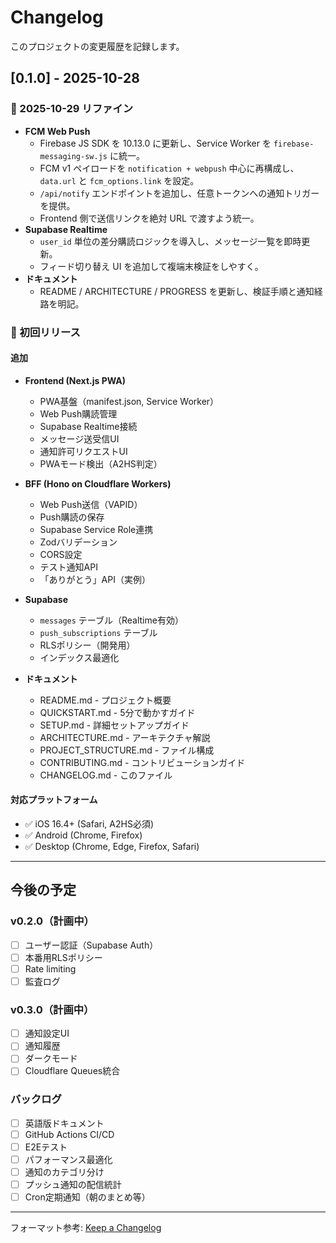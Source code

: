 # Changelog

このプロジェクトの変更履歴を記録します。

## [0.1.0] - 2025-10-28

### 🔁 2025-10-29 リファイン

- **FCM Web Push**
  - Firebase JS SDK を 10.13.0 に更新し、Service Worker を `firebase-messaging-sw.js` に統一。
  - FCM v1 ペイロードを `notification + webpush` 中心に再構成し、`data.url` と `fcm_options.link` を設定。
  - `/api/notify` エンドポイントを追加し、任意トークンへの通知トリガーを提供。
  - Frontend 側で送信リンクを絶対 URL で渡すよう統一。
- **Supabase Realtime**
  - `user_id` 単位の差分購読ロジックを導入し、メッセージ一覧を即時更新。
  - フィード切り替え UI を追加して複端末検証をしやすく。
- **ドキュメント**
  - README / ARCHITECTURE / PROGRESS を更新し、検証手順と通知経路を明記。

### 🎉 初回リリース

#### 追加

- **Frontend (Next.js PWA)**
  - PWA基盤（manifest.json, Service Worker）
  - Web Push購読管理
  - Supabase Realtime接続
  - メッセージ送受信UI
  - 通知許可リクエストUI
  - PWAモード検出（A2HS判定）

- **BFF (Hono on Cloudflare Workers)**
  - Web Push送信（VAPID）
  - Push購読の保存
  - Supabase Service Role連携
  - Zodバリデーション
  - CORS設定
  - テスト通知API
  - 「ありがとう」API（実例）

- **Supabase**
  - `messages` テーブル（Realtime有効）
  - `push_subscriptions` テーブル
  - RLSポリシー（開発用）
  - インデックス最適化

- **ドキュメント**
  - README.md - プロジェクト概要
  - QUICKSTART.md - 5分で動かすガイド
  - SETUP.md - 詳細セットアップガイド
  - ARCHITECTURE.md - アーキテクチャ解説
  - PROJECT_STRUCTURE.md - ファイル構成
  - CONTRIBUTING.md - コントリビューションガイド
  - CHANGELOG.md - このファイル

#### 対応プラットフォーム

- ✅ iOS 16.4+ (Safari, A2HS必須)
- ✅ Android (Chrome, Firefox)
- ✅ Desktop (Chrome, Edge, Firefox, Safari)

---

## 今後の予定

### v0.2.0（計画中）

- [ ] ユーザー認証（Supabase Auth）
- [ ] 本番用RLSポリシー
- [ ] Rate limiting
- [ ] 監査ログ

### v0.3.0（計画中）

- [ ] 通知設定UI
- [ ] 通知履歴
- [ ] ダークモード
- [ ] Cloudflare Queues統合

### バックログ

- [ ] 英語版ドキュメント
- [ ] GitHub Actions CI/CD
- [ ] E2Eテスト
- [ ] パフォーマンス最適化
- [ ] 通知のカテゴリ分け
- [ ] プッシュ通知の配信統計
- [ ] Cron定期通知（朝のまとめ等）

---

フォーマット参考: [Keep a Changelog](https://keepachangelog.com/)
